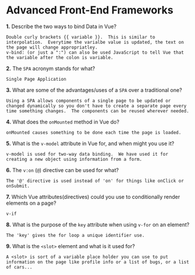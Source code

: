# Advanced Front-End Frameworks

**1.** Describe the two ways to bind Data in Vue?

<!-- enter you answer in the space below -->

```
Double curly brackets {{ variable }}.  This is similar to interpolation.  Everytime the varialbe value is updated, the text on the page will change appropriatley.
v-bind: (or just a ":") can also be used JavaScript to tell Vue that the variable after the colon is variable.
```

**2.** The `SPA` acronym stands for what?

<!-- enter you answer in the space below -->

```
Single Page Application
```

**3.** What are some of the advantages/uses of a `SPA` over a traditional one?

<!-- enter you answer in the space below -->

```
Using a SPA allows components of a single page to be updated or changed dynamically so you don't have to create a separate page every time something changes.  The components can be reused wherever needed.
```

**4.** What does the `onMounted` method in Vue do?

<!-- enter you answer in the space below -->

```
onMounted causes something to be done each time the page is loaded.
```

**5.** What is the `v-model` attribute in Vue for, and when might you use it?

<!-- enter you answer in the space below -->

```
v-model is used for two-way data binding.  We have used it for creating a new object using information from a form.
```

**6.** The `v:on` (`@`) directive can be used for what?

<!-- enter you answer in the space below -->

```
The '@' directive is used instead of 'on' for things like onClick or onSubmit.
```

**7.** Which Vue attributes(directives) could you use to conditionally render elements on a page?

<!-- enter you answer in the space below -->

```
v-if
```

**8.** What is the purpose of the `key` attribute when using `v-for` on an element?

<!-- enter you answer in the space below -->

```
The 'key' gives the for loop a unique identifier use.
```

**9.** What is the `<slot>` element and what is it used for?

<!-- enter you answer in the space below -->

```
A <slot> is sort of a variable place holder you can use to put information on the page like profile info or a list of bugs, or a list of cars...
```
